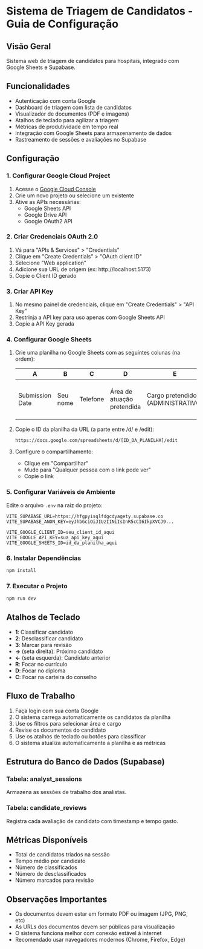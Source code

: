 # Sistema de Triagem de Candidatos - Guia de Configuração

## Visão Geral

Sistema web de triagem de candidatos para hospitais, integrado com Google Sheets e Supabase.

## Funcionalidades

- Autenticação com conta Google
- Dashboard de triagem com lista de candidatos
- Visualizador de documentos (PDF e imagens)
- Atalhos de teclado para agilizar a triagem
- Métricas de produtividade em tempo real
- Integração com Google Sheets para armazenamento de dados
- Rastreamento de sessões e avaliações no Supabase

## Configuração

### 1. Configurar Google Cloud Project

1. Acesse o [Google Cloud Console](https://console.cloud.google.com/)
2. Crie um novo projeto ou selecione um existente
3. Ative as APIs necessárias:
   - Google Sheets API
   - Google Drive API
   - Google OAuth2 API

### 2. Criar Credenciais OAuth 2.0

1. Vá para "APIs & Services" > "Credentials"
2. Clique em "Create Credentials" > "OAuth client ID"
3. Selecione "Web application"
4. Adicione sua URL de origem (ex: http://localhost:5173)
5. Copie o Client ID gerado

### 3. Criar API Key

1. No mesmo painel de credenciais, clique em "Create Credentials" > "API Key"
2. Restrinja a API key para uso apenas com Google Sheets API
3. Copie a API Key gerada

### 4. Configurar Google Sheets

1. Crie uma planilha no Google Sheets com as seguintes colunas (na ordem):

   | A | B | C | D | E | F | G | H | I | J | K | L | M | N | O | P | Q | R | S |
   |---|---|---|---|---|---|---|---|---|---|---|---|---|---|---|---|---|---|---|
   | Submission Date | Seu nome | Telefone | Área de atuação pretendida | Cargo pretendido (ADMINISTRATIVO) | Cargo pretendido (ASSISTENCIAL) | ADM - CURRÍCULO VITAE | ADM - DIPLOMA OU CERTIFICADO DE ESCOLARIDADE | ADM - DOCUMENTOS PESSOAIS OBRIGATÓRIOS | ADM - CURSOS E ESPECIALIZAÇÕES | ASSIST - CURRÍCULO VITAE | ASSIST - DIPLOMA OU CERTIFICADO DE ESCOLARIDADE | ASSIST - CARTEIRA DO CONSELHO | ASSIST - CURSOS E ESPECIALIZAÇÕES | ASSIST - DOCUMENTOS PESSOAIS OBRIGATÓRIOS | NÚMERO DE INSCRIÇÃO | Status Triagem | Data/Hora Triagem | Analista Triagem |

2. Copie o ID da planilha da URL (a parte entre /d/ e /edit):
   ```
   https://docs.google.com/spreadsheets/d/[ID_DA_PLANILHA]/edit
   ```

3. Configure o compartilhamento:
   - Clique em "Compartilhar"
   - Mude para "Qualquer pessoa com o link pode ver"
   - Copie o link

### 5. Configurar Variáveis de Ambiente

Edite o arquivo `.env` na raiz do projeto:

```env
VITE_SUPABASE_URL=https://hfgpyisqlfdgcdyagety.supabase.co
VITE_SUPABASE_ANON_KEY=eyJhbGciOiJIUzI1NiIsInR5cCI6IkpXVCJ9...

VITE_GOOGLE_CLIENT_ID=seu_client_id_aqui
VITE_GOOGLE_API_KEY=sua_api_key_aqui
VITE_GOOGLE_SHEETS_ID=id_da_planilha_aqui
```

### 6. Instalar Dependências

```bash
npm install
```

### 7. Executar o Projeto

```bash
npm run dev
```

## Atalhos de Teclado

- **1**: Classificar candidato
- **2**: Desclassificar candidato
- **3**: Marcar para revisão
- **→** (seta direita): Próximo candidato
- **←** (seta esquerda): Candidato anterior
- **R**: Focar no currículo
- **D**: Focar no diploma
- **C**: Focar na carteira do conselho

## Fluxo de Trabalho

1. Faça login com sua conta Google
2. O sistema carrega automaticamente os candidatos da planilha
3. Use os filtros para selecionar área e cargo
4. Revise os documentos do candidato
5. Use os atalhos de teclado ou botões para classificar
6. O sistema atualiza automaticamente a planilha e as métricas

## Estrutura do Banco de Dados (Supabase)

### Tabela: analyst_sessions
Armazena as sessões de trabalho dos analistas.

### Tabela: candidate_reviews
Registra cada avaliação de candidato com timestamp e tempo gasto.

## Métricas Disponíveis

- Total de candidatos triados na sessão
- Tempo médio por candidato
- Número de classificados
- Número de desclassificados
- Número marcados para revisão

## Observações Importantes

- Os documentos devem estar em formato PDF ou imagem (JPG, PNG, etc)
- As URLs dos documentos devem ser públicas para visualização
- O sistema funciona melhor com conexão estável à internet
- Recomendado usar navegadores modernos (Chrome, Firefox, Edge)
